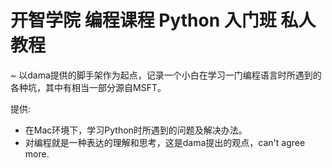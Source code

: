 # 开智学院 编程课程 Python 入门班 私人教程
~ 以dama提供的脚手架作为起点，记录一个小白在学习一门编程语言时所遇到的各种坑，其中有相当一部分源自MSFT。


提供:

- 在Mac环境下，学习Python时所遇到的问题及解决办法。
- 对编程就是一种表达的理解和思考，这是dama提出的观点，can't agree more. 
